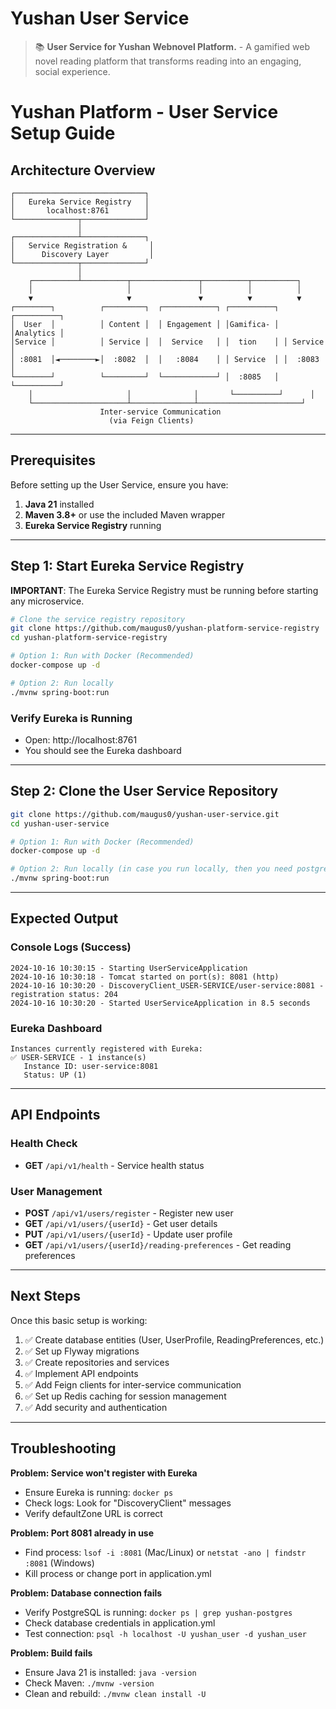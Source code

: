 # Yushan User Service

> 📚 **User Service for Yushan Webnovel Platform.** - A gamified web novel reading platform that transforms reading into an engaging, social experience.

# Yushan Platform - User Service Setup Guide

## Architecture Overview

```
┌─────────────────────────────┐
│   Eureka Service Registry   │
│       localhost:8761        │
└──────────────┬──────────────┘
               │
┌──────────────┴──────────────┐
│   Service Registration &     │
│      Discovery Layer         │
└──────────────┬──────────────┘
               │
    ┌──────────┴──────────┬───────────────┬──────────┬──────────┐
    │                     │               │          │          │
    ▼                     ▼               ▼          ▼          ▼
┌────────┐          ┌─────────┐  ┌────────────┐ ┌──────────┐ ┌──────────┐
│  User  │          │ Content │  │ Engagement │ │Gamifica- │ │Analytics │
│Service │          │ Service │  │  Service   │ │  tion    │ │ Service  │
│ :8081  │◄────────►│  :8082  │  │   :8084    │ │ Service  │ │  :8083   │
└────────┘          └─────────┘  └────────────┘ │  :8085   │ └──────────┘
    │                     │              │       └──────────┘      │
    └─────────────────────┴──────────────┴───────────────────────┘
                    Inter-service Communication
                      (via Feign Clients)
```

---
## Prerequisites

Before setting up the User Service, ensure you have:
1. **Java 21** installed
2. **Maven 3.8+** or use the included Maven wrapper
3. **Eureka Service Registry** running

---
## Step 1: Start Eureka Service Registry

**IMPORTANT**: The Eureka Service Registry must be running before starting any microservice.

```bash
# Clone the service registry repository
git clone https://github.com/maugus0/yushan-platform-service-registry
cd yushan-platform-service-registry

# Option 1: Run with Docker (Recommended)
docker-compose up -d

# Option 2: Run locally
./mvnw spring-boot:run
```

### Verify Eureka is Running

- Open: http://localhost:8761
- You should see the Eureka dashboard

---

## Step 2: Clone the User Service Repository

```bash
git clone https://github.com/maugus0/yushan-user-service.git
cd yushan-user-service

# Option 1: Run with Docker (Recommended)
docker-compose up -d

# Option 2: Run locally (in case you run locally, then you need postgre 15 to be running beforehand)
./mvnw spring-boot:run
```

---

## Expected Output

### Console Logs (Success)

```
2024-10-16 10:30:15 - Starting UserServiceApplication
2024-10-16 10:30:18 - Tomcat started on port(s): 8081 (http)
2024-10-16 10:30:20 - DiscoveryClient_USER-SERVICE/user-service:8081 - registration status: 204
2024-10-16 10:30:20 - Started UserServiceApplication in 8.5 seconds
```

### Eureka Dashboard

```
Instances currently registered with Eureka:
✅ USER-SERVICE - 1 instance(s)
   Instance ID: user-service:8081
   Status: UP (1)
```

---

## API Endpoints

### Health Check
- **GET** `/api/v1/health` - Service health status

### User Management
- **POST** `/api/v1/users/register` - Register new user
- **GET** `/api/v1/users/{userId}` - Get user details
- **PUT** `/api/v1/users/{userId}` - Update user profile
- **GET** `/api/v1/users/{userId}/reading-preferences` - Get reading preferences

---

## Next Steps

Once this basic setup is working:
1. ✅ Create database entities (User, UserProfile, ReadingPreferences, etc.)
2. ✅ Set up Flyway migrations
3. ✅ Create repositories and services
4. ✅ Implement API endpoints
5. ✅ Add Feign clients for inter-service communication
6. ✅ Set up Redis caching for session management
7. ✅ Add security and authentication

---
## Troubleshooting

**Problem: Service won't register with Eureka**
- Ensure Eureka is running: `docker ps`
- Check logs: Look for "DiscoveryClient" messages
- Verify defaultZone URL is correct

**Problem: Port 8081 already in use**
- Find process: `lsof -i :8081` (Mac/Linux) or `netstat -ano | findstr :8081` (Windows)
- Kill process or change port in application.yml

**Problem: Database connection fails**
- Verify PostgreSQL is running: `docker ps | grep yushan-postgres`
- Check database credentials in application.yml
- Test connection: `psql -h localhost -U yushan_user -d yushan_user`

**Problem: Build fails**
- Ensure Java 21 is installed: `java -version`
- Check Maven: `./mvnw -version`
- Clean and rebuild: `./mvnw clean install -U`
